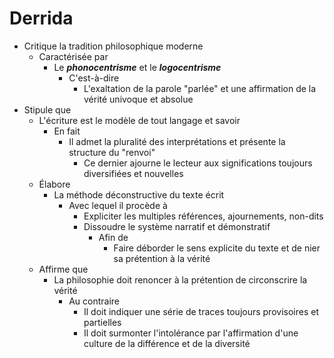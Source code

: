 # Derrida 
- Critique la tradition philosophique moderne
  - Caractérisée par
    - Le ***phonocentrisme*** et le ***logocentrisme***
      - C'est-à-dire
        - L'exaltation de la parole "parlée" et une affirmation de la vérité univoque et absolue
- Stipule que
  - L'écriture est le modèle de tout langage et savoir
    - En fait
      - Il admet la pluralité des interprétations et présente la structure du "renvoi"
        - Ce dernier ajourne le lecteur aux significations toujours diversifiées et nouvelles
  - Élabore
    - La méthode déconstructive du texte écrit
      - Avec lequel il procède à        
        - Expliciter les multiples références, ajournements, non-dits
        - Dissoudre le système narratif et démonstratif
          - Afin de
            - Faire déborder le sens explicite du texte et de nier sa prétention à la vérité
  - Affirme que
    - La philosophie doit renoncer à la prétention de circonscrire la vérité 
      - Au contraire
        - Il doit indiquer une série de traces toujours provisoires et partielles
        - Il doit surmonter l'intolérance par l'affirmation d'une culture de la différence et de la diversité      
